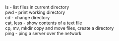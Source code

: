 ls - list files in current directory <br/>
pwd - print working directory <br/>
cd - change directory <br/>
cat, less - show contents of a text file <br/>
cp, mv, mkdir copy and move files, create a directory <br/>
ping - ping a server over the network

